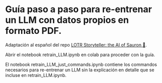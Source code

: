 # Guía paso a paso para re-entrenar un LLM con datos propios en formato PDF.

Adaptación al español del repo [LOTR Storyteller: the AI of Sauron 🧙](https://github.com/jeremyarancio/llm-rpg).

Abrir el notebook retrain_LLM.ipynb en colab para proceder con la guía.

El notebook retrain_LLM_just_commands.ipynb contiene los commandos necesarios para re-entrenar un LLM sin la explicación en detalle que se incluse en retrain_LLM.ipynb.

